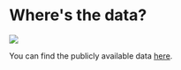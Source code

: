 # Where's the data?

![](http://i0.kym-cdn.com/photos/images/original/000/186/610/thankyou.png)

You can find the publicly available data [here](https://www.bundeswahlleiter.de/info/presse/mitteilungen/bundestagswahl-2017/03_18_wahlbezirksergebnisse.html). 
